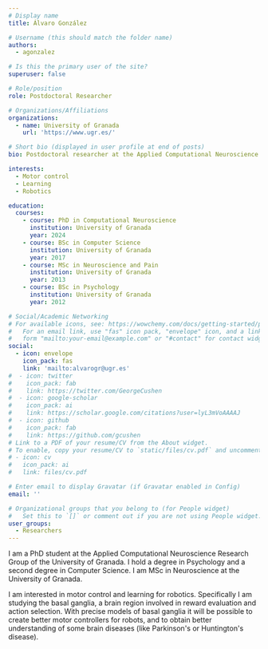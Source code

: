 ```yaml
---
# Display name
title: Álvaro González

# Username (this should match the folder name)
authors:
  - agonzalez

# Is this the primary user of the site?
superuser: false

# Role/position
role: Postdoctoral Researcher

# Organizations/Affiliations
organizations:
  - name: University of Granada
    url: 'https://www.ugr.es/'

# Short bio (displayed in user profile at end of posts)
bio: Postdoctoral researcher at the Applied Computational Neuroscience Research Group at the University of Granada.

interests:
  - Motor control
  - Learning
  - Robotics

education:
  courses:
    - course: PhD in Computational Neuroscience
      institution: University of Granada
      year: 2024
    - course: BSc in Computer Science
      institution: University of Granada
      year: 2017
    - course: MSc in Neuroscience and Pain
      institution: University of Granada
      year: 2013
    - course: BSc in Psychology
      institution: University of Granada
      year: 2012

# Social/Academic Networking
# For available icons, see: https://wowchemy.com/docs/getting-started/page-builder/#icons
#   For an email link, use "fas" icon pack, "envelope" icon, and a link in the
#   form "mailto:your-email@example.com" or "#contact" for contact widget.
social:
  - icon: envelope
    icon_pack: fas
    link: 'mailto:alvarogr@ugr.es'
#  - icon: twitter
#    icon_pack: fab
#    link: https://twitter.com/GeorgeCushen
#  - icon: google-scholar
#    icon_pack: ai
#    link: https://scholar.google.com/citations?user=lyL3mVoAAAAJ
#  - icon: github
#    icon_pack: fab
#    link: https://github.com/gcushen
# Link to a PDF of your resume/CV from the About widget.
# To enable, copy your resume/CV to `static/files/cv.pdf` and uncomment the lines below.
# - icon: cv
#   icon_pack: ai
#   link: files/cv.pdf

# Enter email to display Gravatar (if Gravatar enabled in Config)
email: ''

# Organizational groups that you belong to (for People widget)
#   Set this to `[]` or comment out if you are not using People widget.
user_groups:
  - Researchers
---
```


I am a PhD student at the Applied Computational Neuroscience Research Group of the University of Granada. I hold a degree in Psychology and a second degree in Computer Science. I am MSc in Neuroscience at the University of Granada.

I am interested in motor control and learning for robotics. Specifically I am studying the basal ganglia, a brain region involved in reward evaluation and action selection. With precise models of basal ganglia it will be possible to create better motor controllers for robots, and to obtain better understanding of some brain diseases (like Parkinson's or Huntington's disease).
